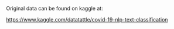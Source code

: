 Original data can be found on kaggle at:

https://www.kaggle.com/datatattle/covid-19-nlp-text-classification
